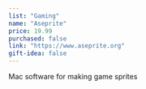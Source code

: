 ```yaml
---
list: "Gaming"
name: "Aseprite"
price: 19.99
purchased: false
link: "https://www.aseprite.org"
gift-idea: false
---
```

Mac software for making game sprites